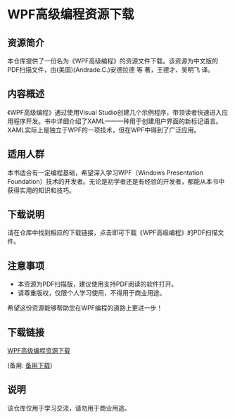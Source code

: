# WPF高级编程资源下载

## 资源简介

本仓库提供了一份名为《WPF高级编程》的资源文件下载。该资源为中文版的PDF扫描文件，由(美国)(Andrade.C.)安德拉德 等 著，王德才、吴明飞 译。

## 内容概述

《WPF高级编程》通过使用Visual Studio创建几个示例程序，带领读者快速进入应用程序开发。书中详细介绍了XAML——一种用于创建用户界面的新标记语言。XAML实际上是独立于WPF的一项技术，但在WPF中得到了广泛应用。

## 适用人群

本书适合有一定编程基础，希望深入学习WPF（Windows Presentation Foundation）技术的开发者。无论是初学者还是有经验的开发者，都能从本书中获得实用的知识和技巧。

## 下载说明

请在仓库中找到相应的下载链接，点击即可下载《WPF高级编程》的PDF扫描文件。

## 注意事项

- 本资源为PDF扫描版，建议使用支持PDF阅读的软件打开。
- 请尊重版权，仅限个人学习使用，不得用于商业用途。

希望这份资源能够帮助您在WPF编程的道路上更进一步！

## 下载链接
[WPF高级编程资源下载](https://pan.quark.cn/s/6496613c57de) 

(备用: [备用下载](https://pan.baidu.com/s/1h40Wo_6SJZHg4EEfwZw5bQ?pwd=1234))

## 说明

该仓库仅用于学习交流，请勿用于商业用途。
